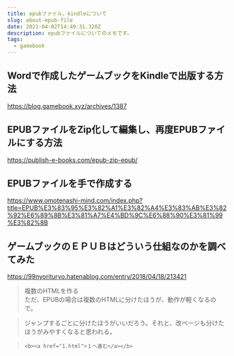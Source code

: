 ```yaml
---
title: epubファイル，kindleについて
slug: about-epub-file
date: 2021-04-02T14:49:31.320Z
description: epubファイルについてのメモです。
tags:
  - gamebook
---
```

## Wordで作成したゲームブックをKindleで出版する方法

<https://blog.gamebook.xyz/archives/1387>

## EPUBファイルをZip化して編集し、再度EPUBファイルにする方法

<https://publish-e-books.com/epub-zip-epub/>

## EPUBファイルを手で作成する

<https://www.omotenashi-mind.com/index.php?title=EPUB%E3%83%95%E3%82%A1%E3%82%A4%E3%83%AB%E3%82%92%E6%89%8B%E3%81%A7%E4%BD%9C%E6%88%90%E3%81%99%E3%82%8B>

## ゲームブックのＥＰＵＢはどういう仕組なのかを調べてみた

<https://99nyorituryo.hatenablog.com/entry/2018/04/18/213421>

>複数のHTMLを作る  
ただ、EPUBの場合は複数のHTMLに分けたほうが、動作が軽くなるので。

>ジャンプするごとに分けたほうがいいだろう。それと、改ページも分けたほうがみやすくなると思われる。

>`<b><a href="1.html">１へ進む</a></b>`